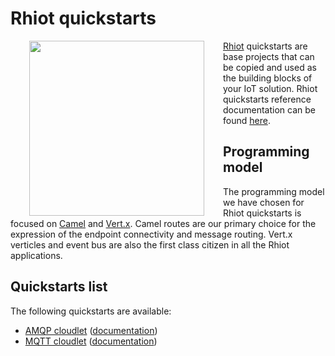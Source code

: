 # Rhiot quickstarts

<a href="https://github.com/rhiot/rhiot"><img src="https://github.com/rhiot/rhiot/raw/master/rhiot.png" align="left" height="280" hspace="30"></a>

[Rhiot](http://rhiot.io) quickstarts are base projects that can be copied and used as the building
blocks of your IoT solution. Rhiot quickstarts reference documentation
can be found [here](https://github.com/rhiot/rhiot/blob/master/docs/readme.md#quickstarts).

## Programming model

The programming model we have chosen for Rhiot quickstarts is focused on [Camel](http://camel.apache.org) and
[Vert.x](http://vertx.io). Camel routes are our primary choice for the expression of the endpoint connectivity and
message routing. Vert.x verticles and event bus are also the first class citizen in all the Rhiot applications.

## Quickstarts list

The following quickstarts are available:

* [AMQP cloudlet](https://github.com/rhiot/quickstarts/tree/master/cloudlets/amqp) ([documentation](https://github.com/rhiot/rhiot/blob/master/docs/readme.md#amqp-cloudlet-quickstart))
* [MQTT cloudlet](https://github.com/rhiot/quickstarts/tree/master/cloudlets/mqtt) ([documentation](https://github.com/rhiot/rhiot/blob/master/docs/readme.md#mqtt-cloudlet-quickstart))
